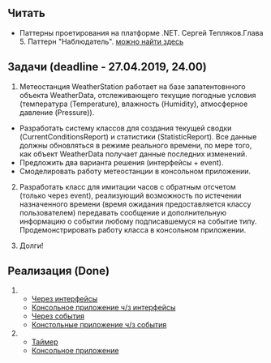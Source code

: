## Читать

- Паттерны проетирования на платформе .NET. Сергей Тепляков.Глава 5. Паттерн "Наблюдатель". [можно найти здесь](https://drive.google.com/drive/folders/0B7WmjuqYed3ARTMxLUpWU0tKazQ)

## Задачи (deadline - 27.04.2019, 24.00)

1. Метеостанция WeatherStation работает на базе запатентовнного объекта WeatherData, отслеживающего текущие погодные условия (температура (Temperature), влажность (Humidity), атмосферное давление (Pressure)). 
  - Разработать систему классов для создания текущей сводки (CurrentConditionsReport) и статистики (StatisticReport). Все данные должны обновляться в режиме реального времени, по мере того, как объект WeatherData получает данные последних изменений.
  - Предложить два варианта решения (интерфейсы + event).
  - Смоделировать работу метеостанции в консольном приложении.

2. Разработать класс для имитации часов с обратным отсчетом (только через event), реализующий возможность по истечении назначенного времени (время ожидания предоставляется классу пользователем) передавать сообщение и дополнительную информацию о событии любому подписавшемуся на событие типу.
  Продемонстрировать работу класса в консольном приложении.

3. Долги!


## Реализация (Done)
1. - [Через интерфейсы](https://github.com/arinkarus/NET1.S.2019.Chemrukova.17/tree/master/WeatherStationViaInterfaces)
   - [Консольное приложение ч/з интерфейсы](https://github.com/arinkarus/NET1.S.2019.Chemrukova.17/tree/master/WeatherStationViaInterfaces.Console)
   - [Через события](https://github.com/arinkarus/NET1.S.2019.Chemrukova.17/tree/master/WeatherStationViaEvent)
   - [Констольные приложение ч/з события](https://github.com/arinkarus/NET1.S.2019.Chemrukova.17/tree/master/WeatherStationViaEvent.Console)
2. - [Таймер](https://github.com/arinkarus/NET1.S.2019.Chemrukova.17/tree/master/Timer)
   - [Консольное приложение](https://github.com/arinkarus/NET1.S.2019.Chemrukova.17/tree/master/Timer.Console)
